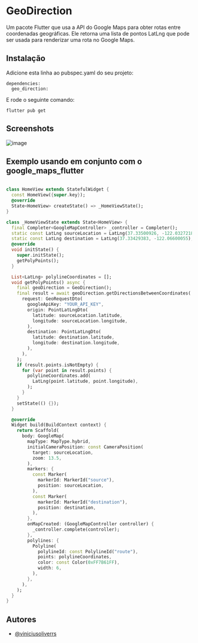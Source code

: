
# GeoDirection
Um pacote Flutter que usa a API do Google Maps para obter rotas entre coordenadas geográficas. Ele retorna uma lista de pontos LatLng que pode ser usada para renderizar uma rota no Google Maps.

## Instalação
Adicione esta linha ao pubspec.yaml do seu projeto:
```
dependencies:
  geo_direction: 
```
E rode o seguinte comando:
```
flutter pub get
```

## Screenshots

![image](https://github.com/brasilflutter/flutter_geo_direction/assets/30914699/d875f514-2655-4fee-a15b-4e0ee9af433b)


## Exemplo usando em conjunto com o google_maps_flutter 

```dart

class HomeView extends StatefulWidget {
  const HomeView({super.key});
  @override
  State<HomeView> createState() => _HomeViewState();
}

class _HomeViewState extends State<HomeView> {
  final Completer<GoogleMapController> _controller = Completer();
  static const LatLng sourceLocation = LatLng(37.33500926, -122.03272188);
  static const LatLng destination = LatLng(37.33429383, -122.06600055);
  @override
  void initState() {
    super.initState();
    getPolyPoints();
  }

  List<LatLng> polylineCoordinates = [];
  void getPolyPoints() async {
    final geoDirection = GeoDirection();
    final result = await geoDirection.getDirectionsBetweenCoordinates(
      request: GeoRequestDto(
        googleApiKey: "YOUR_API_KEY",
        origin: PointLatLngDto(
          latitude: sourceLocation.latitude,
          longitude: sourceLocation.longitude,
        ),
        destination: PointLatLngDto(
          latitude: destination.latitude,
          longitude: destination.longitude,
        ),
      ),
    );
    if (result.points.isNotEmpty) {
      for (var point in result.points) {
        polylineCoordinates.add(
          LatLng(point.latitude, point.longitude),
        );
      }
    }
    setState(() {});
  }

  @override
  Widget build(BuildContext context) {
    return Scaffold(
      body: GoogleMap(
        mapType: MapType.hybrid,
        initialCameraPosition: const CameraPosition(
          target: sourceLocation,
          zoom: 13.5,
        ),
        markers: {
          const Marker(
            markerId: MarkerId("source"),
            position: sourceLocation,
          ),
          const Marker(
            markerId: MarkerId("destination"),
            position: destination,
          ),
        },
        onMapCreated: (GoogleMapController controller) {
          _controller.complete(controller);
        },
        polylines: {
          Polyline(
            polylineId: const PolylineId("route"),
            points: polylineCoordinates,
            color: const Color(0xFF7B61FF),
            width: 6,
          ),
        },
      ),
    );
  }
}

```




## Autores
- [@viniciusoliverrs](https://github.com/viniciusoliverrs)

